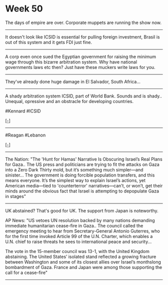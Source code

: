 # Week 50


The days of empire are over. Corporate muppets are running the show now.

---

It doesn't look like ICSID is essential for pulling foreign
investment, Brasil is out of this system and it gets FDI just fine.

---

A corp even once sued the Egyptian government for raising the minimum
wage through this bizarre arbitration system. Why have national
governments laws etc then? Just have these muckers write laws for you.

---

They've already done huge damage in El Salvador, South Africa...

---

A shady arbitration system ICSID, part of World Bank. Sounds
and is shady.. Unequal, opressive and an obstracle for developing
countries.

\#Kennard \#ICSID

[[-]](https://youtu.be/vDsp2apG5zQ?t=355)

---

\#Reagan \#Lebanon

[[-]](https://youtu.be/XrXawZBGG9A?t=375)

---

The Nation: "The 'Hunt for Hamas' Narrative Is Obscuring Israel’s Real
Plans for Gaza.. The US press and politicians are trying to fit the
attacks on Gaza into a Zero Dark Thirty mold, but it’s something much
simpler—and sinister... The government is doing forcible population
transfers, and this means everyone. It’s the simplest way to explain
Israel’s actions, yet American media—tied to 'counterterror'
narratives—can’t, or won’t, get their minds around the obvious fact
that Israel is attempting to depopulate Gaza in stages"

---

UK abstained? That's good for UK. The support from Japan is noteworthy.

AP News: "US vetoes UN resolution backed by many nations demanding
immediate humanitarian cease-fire in Gaza.. The council called the
emergency meeting to hear from Secretary-General Antonio Guterres, who
for the first time invoked Article 99 of the U.N. Charter, which
enables a U.N. chief to raise threats he sees to international peace
and security...

The vote in the 15-member council was 13-1, with the United Kingdom
abstaining. The United States’ isolated stand reflected a growing
fracture between Washington and some of its closest allies over
Israel’s monthslong bombardment of Gaza. France and Japan were among
those supporting the call for a cease-fire"

---

